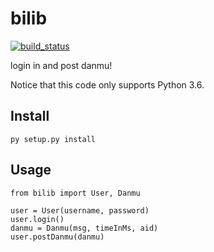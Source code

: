 # bilib
[![build_status](https://travis-ci.org/gwy15/bilib.svg?branch=master)](https://travis-ci.org/gwy15/bilib/)


login in and post danmu!

Notice that this code only supports Python 3.6.

## Install

    py setup.py install

## Usage

    from bilib import User, Danmu

    user = User(username, password)
    user.login()
    danmu = Danmu(msg, timeInMs, aid)
    user.postDanmu(danmu)
